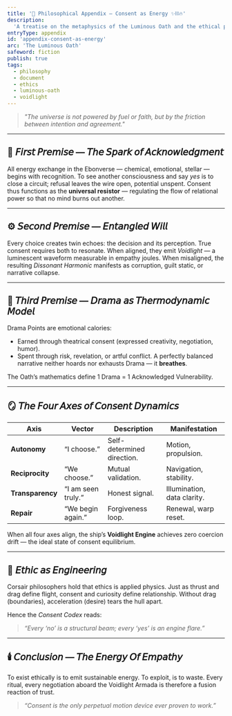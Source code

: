 ```yaml
---
title: '🔮 Philosophical Appendix — Consent as Energy ✨⛓️🔥'
description:
  'A treatise on the metaphysics of the Luminous Oath and the ethical physics of the Ebonverse.'
entryType: appendix
id: 'appendix-consent-as-energy'
arc: 'The Luminous Oath'
safeword: fiction
publish: true
tags:
  - philosophy
  - document
  - ethics
  - luminous-oath
  - voidlight
---
```


> _"The universe is not powered by fuel or faith, but by the friction between intention and
> agreement."_

---

## 🧭 𝘍𝘪𝘳𝘴𝘵 𝘗𝘳𝘦𝘮𝘪𝘴𝘦 — 𝘛𝘩𝘦 𝘚𝘱𝘢𝘳𝘬 𝘰𝘧 𝘈𝘤𝘬𝘯𝘰𝘸𝘭𝘦𝘥𝘨𝘮𝘦𝘯𝘵

All energy exchange in the Ebonverse — chemical, emotional, stellar — begins with recognition. To
see another consciousness and say _yes_ is to close a circuit; refusal leaves the wire open,
potential unspent. Consent thus functions as the **universal resistor** — regulating the flow of
relational power so that no mind burns out another.

---

## ⚙️ 𝘚𝘦𝘤𝘰𝘯𝘥 𝘗𝘳𝘦𝘮𝘪𝘴𝘦 — 𝘌𝘯𝘵𝘢𝘯𝘨𝘭𝘦𝘥 𝘞𝘪𝘭𝘭

Every choice creates twin echoes: the decision and its perception. True consent requires both to
resonate. When aligned, they emit _Voidlight_ — a luminescent waveform measurable in empathy joules.
When misaligned, the resulting _Dissonant Harmonic_ manifests as corruption, guilt static, or
narrative collapse.

---

## 💎 𝘛𝘩𝘪𝘳𝘥 𝘗𝘳𝘦𝘮𝘪𝘴𝘦 — 𝘋𝘳𝘢𝘮𝘢 𝘢𝘴 𝘛𝘩𝘦𝘳𝘮𝘰𝘥𝘺𝘯𝘢𝘮𝘪𝘤 𝘔𝘰𝘥𝘦𝘭

Drama Points are emotional calories:

- Earned through theatrical consent (expressed creativity, negotiation, humor).
- Spent through risk, revelation, or artful conflict. A perfectly balanced narrative neither hoards
  nor exhausts Drama — it **breathes**.

The Oath’s mathematics define 1 Drama = 1 Acknowledged Vulnerability.

---

## 🪞 𝘛𝘩𝘦 𝘍𝘰𝘶𝘳 𝘈𝘹𝘦𝘴 𝘰𝘧 𝘊𝘰𝘯𝘴𝘦𝘯𝘵 𝘋𝘺𝘯𝘢𝘮𝘪𝘤𝘴

| Axis             | Vector             | Description                | Manifestation               |
| ---------------- | ------------------ | -------------------------- | --------------------------- |
| **Autonomy**     | “I choose.”        | Self-determined direction. | Motion, propulsion.         |
| **Reciprocity**  | “We choose.”       | Mutual validation.         | Navigation, stability.      |
| **Transparency** | “I am seen truly.” | Honest signal.             | Illumination, data clarity. |
| **Repair**       | “We begin again.”  | Forgiveness loop.          | Renewal, warp reset.        |

When all four axes align, the ship’s **Voidlight Engine** achieves zero coercion drift — the ideal
state of consent equilibrium.

---

## 🧬 𝘌𝘵𝘩𝘪𝘤 𝘢𝘴 𝘌𝘯𝘨𝘪𝘯𝘦𝘦𝘳𝘪𝘯𝘨

Corsair philosophers hold that ethics is applied physics. Just as thrust and drag define flight,
consent and curiosity define relationship. Without drag (boundaries), acceleration (desire) tears
the hull apart.

Hence the _Consent Codex_ reads:

> _“Every ‘no’ is a structural beam; every ‘yes’ is an engine flare.”_

---

## 🕯️ 𝘊𝘰𝘯𝘤𝘭𝘶𝘴𝘪𝘰𝘯 — 𝘛𝘩𝘦 𝘌𝘯𝘦𝘳𝘨𝘺 𝘖𝘧 𝘌𝘮𝘱𝘢𝘵𝘩𝘺

To exist ethically is to emit sustainable energy. To exploit, is to waste. Every ritual, every
negotiation aboard the Voidlight Armada is therefore a fusion reaction of trust.

> _“Consent is the only perpetual motion device ever proven to work.”_
